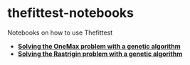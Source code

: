 # thefittest-notebooks
Notebooks on how to use Thefittest
 * [**Solving the OneMax problem with a genetic algorithm**](genetic_algorithm_onemax_problem.ipynb) 
 * [**Solving the Rastrigin problem with a genetic algorithm**](genetic_algorithm_rastrigin_problem.ipynb) 